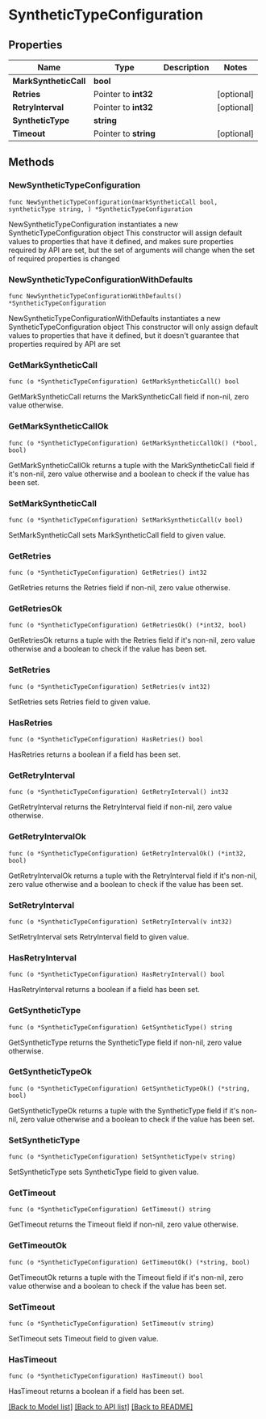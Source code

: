 # SyntheticTypeConfiguration

## Properties

Name | Type | Description | Notes
------------ | ------------- | ------------- | -------------
**MarkSyntheticCall** | **bool** |  | 
**Retries** | Pointer to **int32** |  | [optional] 
**RetryInterval** | Pointer to **int32** |  | [optional] 
**SyntheticType** | **string** |  | 
**Timeout** | Pointer to **string** |  | [optional] 

## Methods

### NewSyntheticTypeConfiguration

`func NewSyntheticTypeConfiguration(markSyntheticCall bool, syntheticType string, ) *SyntheticTypeConfiguration`

NewSyntheticTypeConfiguration instantiates a new SyntheticTypeConfiguration object
This constructor will assign default values to properties that have it defined,
and makes sure properties required by API are set, but the set of arguments
will change when the set of required properties is changed

### NewSyntheticTypeConfigurationWithDefaults

`func NewSyntheticTypeConfigurationWithDefaults() *SyntheticTypeConfiguration`

NewSyntheticTypeConfigurationWithDefaults instantiates a new SyntheticTypeConfiguration object
This constructor will only assign default values to properties that have it defined,
but it doesn't guarantee that properties required by API are set

### GetMarkSyntheticCall

`func (o *SyntheticTypeConfiguration) GetMarkSyntheticCall() bool`

GetMarkSyntheticCall returns the MarkSyntheticCall field if non-nil, zero value otherwise.

### GetMarkSyntheticCallOk

`func (o *SyntheticTypeConfiguration) GetMarkSyntheticCallOk() (*bool, bool)`

GetMarkSyntheticCallOk returns a tuple with the MarkSyntheticCall field if it's non-nil, zero value otherwise
and a boolean to check if the value has been set.

### SetMarkSyntheticCall

`func (o *SyntheticTypeConfiguration) SetMarkSyntheticCall(v bool)`

SetMarkSyntheticCall sets MarkSyntheticCall field to given value.


### GetRetries

`func (o *SyntheticTypeConfiguration) GetRetries() int32`

GetRetries returns the Retries field if non-nil, zero value otherwise.

### GetRetriesOk

`func (o *SyntheticTypeConfiguration) GetRetriesOk() (*int32, bool)`

GetRetriesOk returns a tuple with the Retries field if it's non-nil, zero value otherwise
and a boolean to check if the value has been set.

### SetRetries

`func (o *SyntheticTypeConfiguration) SetRetries(v int32)`

SetRetries sets Retries field to given value.

### HasRetries

`func (o *SyntheticTypeConfiguration) HasRetries() bool`

HasRetries returns a boolean if a field has been set.

### GetRetryInterval

`func (o *SyntheticTypeConfiguration) GetRetryInterval() int32`

GetRetryInterval returns the RetryInterval field if non-nil, zero value otherwise.

### GetRetryIntervalOk

`func (o *SyntheticTypeConfiguration) GetRetryIntervalOk() (*int32, bool)`

GetRetryIntervalOk returns a tuple with the RetryInterval field if it's non-nil, zero value otherwise
and a boolean to check if the value has been set.

### SetRetryInterval

`func (o *SyntheticTypeConfiguration) SetRetryInterval(v int32)`

SetRetryInterval sets RetryInterval field to given value.

### HasRetryInterval

`func (o *SyntheticTypeConfiguration) HasRetryInterval() bool`

HasRetryInterval returns a boolean if a field has been set.

### GetSyntheticType

`func (o *SyntheticTypeConfiguration) GetSyntheticType() string`

GetSyntheticType returns the SyntheticType field if non-nil, zero value otherwise.

### GetSyntheticTypeOk

`func (o *SyntheticTypeConfiguration) GetSyntheticTypeOk() (*string, bool)`

GetSyntheticTypeOk returns a tuple with the SyntheticType field if it's non-nil, zero value otherwise
and a boolean to check if the value has been set.

### SetSyntheticType

`func (o *SyntheticTypeConfiguration) SetSyntheticType(v string)`

SetSyntheticType sets SyntheticType field to given value.


### GetTimeout

`func (o *SyntheticTypeConfiguration) GetTimeout() string`

GetTimeout returns the Timeout field if non-nil, zero value otherwise.

### GetTimeoutOk

`func (o *SyntheticTypeConfiguration) GetTimeoutOk() (*string, bool)`

GetTimeoutOk returns a tuple with the Timeout field if it's non-nil, zero value otherwise
and a boolean to check if the value has been set.

### SetTimeout

`func (o *SyntheticTypeConfiguration) SetTimeout(v string)`

SetTimeout sets Timeout field to given value.

### HasTimeout

`func (o *SyntheticTypeConfiguration) HasTimeout() bool`

HasTimeout returns a boolean if a field has been set.


[[Back to Model list]](../README.md#documentation-for-models) [[Back to API list]](../README.md#documentation-for-api-endpoints) [[Back to README]](../README.md)


